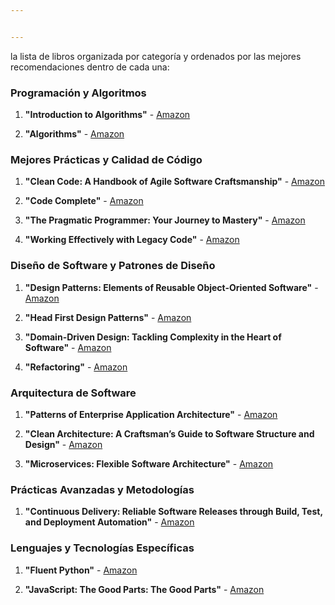 ```yaml
---


---
```


<p>la lista de libros organizada por categoría y ordenados por las mejores recomendaciones dentro de cada una:</p>
<h3 id="programación-y-algoritmos">Programación y Algoritmos</h3>
<ol>
<li>
<p><strong>"Introduction to Algorithms"</strong> - <a href="https://a.co/d/gBhALhj">Amazon</a></p>
</li>
<li>
<p><strong>"Algorithms"</strong> - <a href="https://amzn.to/3syvyP5">Amazon</a></p>
</li>
</ol>
<h3 id="mejores-prácticas-y-calidad-de-código">Mejores Prácticas y Calidad de Código</h3>
<ol>
<li>
<p><strong>"Clean Code: A Handbook of Agile Software Craftsmanship"</strong> - <a href="https://amzn.to/37T7xdP">Amazon</a></p>
</li>
<li>
<p><strong>"Code Complete"</strong> - <a href="https://amzn.to/3ksQDrB">Amazon</a></p>
</li>
<li>
<p><strong>"The Pragmatic Programmer: Your Journey to Mastery"</strong> - <a href="https://amzn.to/3uH4kaQ">Amazon</a></p>
</li>
<li>
<p><strong>"Working Effectively with Legacy Code"</strong> - <a href="https://amzn.to/3kvMza7">Amazon</a></p>
</li>
</ol>
<h3 id="diseño-de-software-y-patrones-de-diseño">Diseño de Software y Patrones de Diseño</h3>
<ol>
<li>
<p><strong>"Design Patterns: Elements of Reusable Object-Oriented Software"</strong> - <a href="https://a.co/d/hyJ5cR0">Amazon</a></p>
</li>
<li>
<p><strong>"Head First Design Patterns"</strong> - <a href="https://amzn.to/37WXAMy">Amazon</a></p>
</li>
<li>
<p><strong>"Domain-Driven Design: Tackling Complexity in the Heart of Software"</strong> - <a href="https://amzn.to/3aWSW2W">Amazon</a></p>
</li>
<li>
<p><strong>"Refactoring"</strong> - <a href="https://amzn.to/3r6FQ8U">Amazon</a></p>
</li>
</ol>
<h3 id="arquitectura-de-software">Arquitectura de Software</h3>
<ol>
<li>
<p><strong>"Patterns of Enterprise Application Architecture"</strong> - <a href="https://a.co/d/bVCmzeY">Amazon</a></p>
</li>
<li>
<p><strong>"Clean Architecture: A Craftsman’s Guide to Software Structure and Design"</strong> - <a href="https://amzn.to/3sCEGCe">Amazon</a></p>
</li>
<li>
<p><strong>"Microservices: Flexible Software Architecture"</strong> - <a href="https://a.co/d/68Bm0ot">Amazon</a></p>
</li>
</ol>
<h3 id="prácticas-avanzadas-y-metodologías">Prácticas Avanzadas y Metodologías</h3>
<ol>
<li><strong>"Continuous Delivery: Reliable Software Releases through Build, Test, and Deployment Automation"</strong> - <a href="https://a.co/d/1GCLyWA">Amazon</a></li>
</ol>
<h3 id="lenguajes-y-tecnologías-específicas">Lenguajes y Tecnologías Específicas</h3>
<ol>
<li>
<p><strong>"Fluent Python"</strong> - <a href="https://a.co/d/e7h8g2N">Amazon</a></p>
</li>
<li>
<p><strong>"JavaScript: The Good Parts: The Good Parts"</strong> - <a href="https://a.co/d/ilp6rlj">Amazon</a></p>
</li>
</ol>

